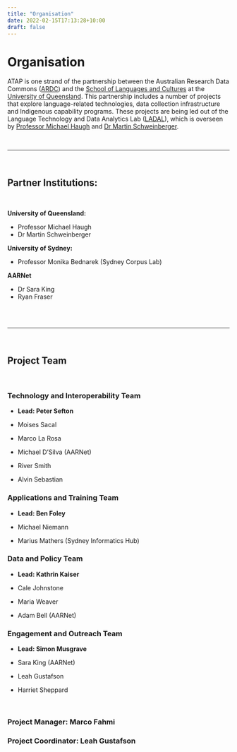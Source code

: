 ```yaml
---
title: "Organisation"
date: 2022-02-15T17:13:28+10:00
draft: false
---
```

# Organisation

ATAP is one strand of the partnership between the Australian Research Data Commons ([ARDC](https://ardc.edu.au/)) and the [School of Languages and Cultures](https://languages-cultures.uq.edu.au/) at the [University of Queensland](https://www.uq.edu.au/). This partnership includes a number of  projects that explore language-related technologies, data collection infrastructure and Indigenous capability programs. These projects are being led out of the Language Technology and Data Analytics Lab ([LADAL](https://slcladal.github.io/index.html)), which is overseen by [Professor Michael Haugh](https://languages-cultures.uq.edu.au/profile/1498/michael-haugh) and [Dr Martin Schweinberger](https://languages-cultures.uq.edu.au/profile/4295/martin-schweinberger).

<br />
<hr />
<br />

## Partner Institutions:
<br />

**University of Queensland:** 

- Professor Michael Haugh
- Dr Martin Schweinberger

**University of Sydney:**

- Professor Monika Bednarek (Sydney Corpus Lab)

**AARNet**

- Dr Sara King
- Ryan Fraser
<br />
<br />
<hr />
<br />

## Project Team
<br />

### Technology and Interoperability Team

- **Lead: Peter Sefton**

- Moises Sacal
- Marco La Rosa
- Michael D’Silva (AARNet)
- River Smith
- Alvin Sebastian

### Applications and Training Team

- **Lead: Ben Foley**

- Michael Niemann
- Marius Mathers (Sydney Informatics Hub)

### Data and Policy Team

- **Lead: Kathrin Kaiser**

- Cale Johnstone
- Maria Weaver
- Adam Bell (AARNet)

### Engagement and Outreach Team

- **Lead: Simon Musgrave**

- Sara King (AARNet)
- Leah Gustafson
- Harriet Sheppard

<br />

### Project Manager: Marco Fahmi

### Project Coordinator: Leah Gustafson


